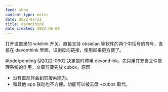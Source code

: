 ```yaml
---
feed: show
content-type: notes
date: 2022-06-23
title: devonthink
date created: 2022-06-09
---
```


打开设置里的 wikilink 开关，直接支持 obsidian 等软件的两个中括号的符号，直接在 devonthink 里面，识别反向链接，使用起来更方便了。

#todo/pending
@2022-0602 决定暂时停用 devonthink，先只用其充当文件管理系统的作用，文章剪藏先放 cubox。原因
- 没有直观体会到其搜索能力。
- 和其他 app 联动也不方便。功能可以被云盘 +cubox 取代。
